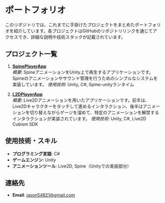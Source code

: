# ポートフォリオ

このリポジトリでは、これまでに手掛けたプロジェクトをまとめたポートフォリオを紹介しています。各プロジェクトはGitHubのリポジトリリンクを通じてアクセスでき、詳細な説明や技術スタックが記載されています。

## プロジェクト一覧

1. **[SpinePlayerApp](https://github.com/jason54821/SpinePlayerApp)**  
   *概要*: SpineアニメーションをUnity上で再生するアプリケーションです。Spineのアニメーションやサウンド管理を行うためのシンプルなシステムを実装しています。
   *使用技術*: Unity, C#, Spine-unityランタイム

2. **[L2DPlayerApp](https://github.com/jason54821/L2DPlayerApp)**  
   *概要*: Live2Dアニメーションを用いたアプリケーションです。前半は、Live2Dキャラクターをタッチして進めるインタラクション、後半はアニメーションを切り替えながらゲージを溜めて、特定のアニメーションを解禁するインタラクションが実装されています。
   *使用技術*: Unity, C#, Live2D Cubism SDK

## 使用技術・スキル

- **プログラミング言語**: C#
- **ゲームエンジン**: Unity
- **アニメーションツール**: Live2D, Spine（Unityでの実装部分）

## 連絡先

- **Email**: jason54821@gmail.com
